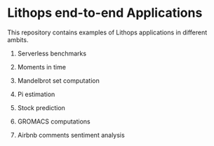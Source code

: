 # Lithops end-to-end Applications

This repository contains examples of Lithops applications in different ambits.


1. Serverless benchmarks

2. Moments in time

3. Mandelbrot set computation

4. Pi estimation

5. Stock prediction

6. GROMACS computations

7. Airbnb comments sentiment analysis
